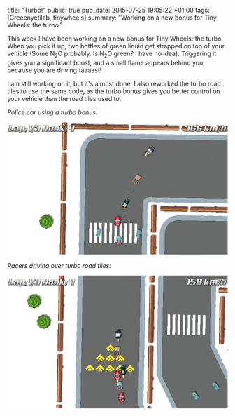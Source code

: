 title: "Turbo!"
public: true
pub_date: 2015-07-25 19:05:22 +01:00
tags: [Greeenyetilab, tinywheels]
summary: "Working on a new bonus for Tiny Wheels: the turbo."


This week I have been working on a new bonus for Tiny Wheels: the turbo. When you pick it up, two bottles of green liquid get strapped on top of your vehicle (Some N<sub>2</sub>O probably. Is N<sub>2</sub>O green? I have no idea). Triggering it gives you a significant boost, and a small flame appears behind you, because you are driving faaaast!

I am still working on it, but it's almost done. I also reworked the turbo road tiles to use the same code, as the turbo bonus gives you better control on your vehicle than the road tiles used to.

_Police car using a turbo bonus:_

![Police car using a turbo bonus](police-turbo.png)

_Racers driving over turbo road tiles:_

![Racers driving over turbo road tiles](turbo-road-tiles.png)
